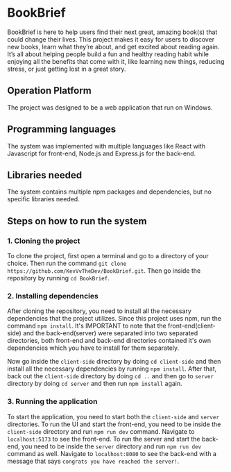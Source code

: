 # BookBrief

BookBrief is here to help users find their next great, amazing book(s) that could change their lives. This project makes it easy for users to discover new books, learn what they’re about, and get excited about reading again. It’s all about helping people build a fun and healthy reading habit while enjoying all the benefits that come with it, like learning new things, reducing stress, or just getting lost in a great story.

## Operation Platform
The project was designed to be a web application that run on Windows.

## Programming languages
The system was implemented with multiple languages like React with Javascript for front-end, Node.js and Express.js for the back-end.

## Libraries needed
The system contains multiple npm packages and dependencies, but no specific libraries needed.

## Steps on how to run the system
### 1. Cloning the project
To clone the project, first open a terminal and go to a directory of your choice. Then run the command `git clone https://github.com/KevVvTheDev/BookBrief.git`. Then go inside the repository by running `cd BookBrief`.

### 2. Installing dependencies
After cloning the repository, you need to install all the necessary dependencies that the project utilizes. Since this project uses npm, run the command `npm install`. It's IMPORTANT to note that the front-end(client-side) and the back-end(server) were separated into two separated directories, both front-end and back-end directories contained it's own dependencies which you have to install for them separately. 

Now go inside the `client-side` directory by doing `cd client-side` and then install all the necessary dependencies by running `npm install`.
After that, back out the `client-side` directory by doing `cd ..` and then go to `server` directory by doing `cd server` and then run `npm install` again.

### 3. Running the application
To start the application, you need to start both the `client-side` and `server` directories. To run the UI and start the front-end, you need to be inside the `client-side` directory and run `npm run dev` command. Navigate to `localhost:5173` to see the front-end. To run the server and start the back-end, you need to be inside the `server` directory and run `npm run dev` command as well. Navigate to `localhost:8080` to see the back-end with a message that says `congrats you have reached the server!`. 

